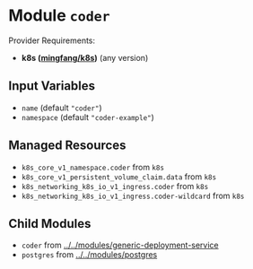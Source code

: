 
# Module `coder`

Provider Requirements:
* **k8s ([mingfang/k8s](https://registry.terraform.io/providers/mingfang/k8s/latest))** (any version)

## Input Variables
* `name` (default `"coder"`)
* `namespace` (default `"coder-example"`)

## Managed Resources
* `k8s_core_v1_namespace.coder` from `k8s`
* `k8s_core_v1_persistent_volume_claim.data` from `k8s`
* `k8s_networking_k8s_io_v1_ingress.coder` from `k8s`
* `k8s_networking_k8s_io_v1_ingress.coder-wildcard` from `k8s`

## Child Modules
* `coder` from [../../modules/generic-deployment-service](../../modules/generic-deployment-service)
* `postgres` from [../../modules/postgres](../../modules/postgres)

